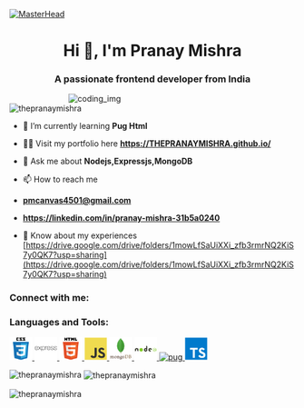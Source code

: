 [![MasterHead](https://media.licdn.com/dms/image/C4E16AQEE9_u2AETxSg/profile-displaybackgroundimage-shrink_350_1400/0/1619798003135?e=1687392000&v=beta&t=2aIGy9EAjIbZLIxH1T5XFJcDTA17MqOUbd8-4Cyi_n0)](https://thepranaymishra.io)
<h1 align="center">Hi 👋, I'm Pranay Mishra</h1>
<h3 align="center">A passionate frontend developer from India</h3>

<img align="right" width="400" src="https://camo.githubusercontent.com/5ddf73ad3a205111cf8c686f687fc216c2946a75005718c8da5b837ad9de78c9/68747470733a2f2f7468756d62732e6766796361742e636f6d2f4576696c4e657874446576696c666973682d736d616c6c2e676966" alt="coding_img" />

<p align="left"><img src="https://komarev.com/ghpvc/?username=thepranaymishra&label=Profile%20views&color=0e75b6&style=flat" alt="thepranaymishra" /></p>

- 🌱 I’m currently learning **Pug Html**

- 👨‍💻 Visit my portfolio here **https://THEPRANAYMISHRA.github.io/**

- 💬 Ask me about **Nodejs,Expressjs,MongoDB**

- 📫 How to reach me
- **pmcanvas4501@gmail.com**
- **https://linkedin.com/in/pranay-mishra-31b5a0240**

- 📄 Know about my experiences [https://drive.google.com/drive/folders/1mowLfSaUiXXi_zfb3rmrNQ2KiS7y0QK7?usp=sharing](https://drive.google.com/drive/folders/1mowLfSaUiXXi_zfb3rmrNQ2KiS7y0QK7?usp=sharing)

<h3 align="left">Connect with me:</h3>
<p align="left">
</p>

<h3 align="left">Languages and Tools:</h3>
<p align="left"> <a href="https://www.w3schools.com/css/" target="_blank" rel="noreferrer"> <img src="https://raw.githubusercontent.com/devicons/devicon/master/icons/css3/css3-original-wordmark.svg" alt="css3" width="40" height="40"/> </a> <a href="https://expressjs.com" target="_blank" rel="noreferrer"> <img src="https://raw.githubusercontent.com/devicons/devicon/master/icons/express/express-original-wordmark.svg" alt="express" width="40" height="40"/> </a> <a href="https://www.w3.org/html/" target="_blank" rel="noreferrer"> <img src="https://raw.githubusercontent.com/devicons/devicon/master/icons/html5/html5-original-wordmark.svg" alt="html5" width="40" height="40"/> </a> <a href="https://developer.mozilla.org/en-US/docs/Web/JavaScript" target="_blank" rel="noreferrer"> <img src="https://raw.githubusercontent.com/devicons/devicon/master/icons/javascript/javascript-original.svg" alt="javascript" width="40" height="40"/> </a> <a href="https://www.mongodb.com/" target="_blank" rel="noreferrer"> <img src="https://raw.githubusercontent.com/devicons/devicon/master/icons/mongodb/mongodb-original-wordmark.svg" alt="mongodb" width="40" height="40"/> </a> <a href="https://nodejs.org" target="_blank" rel="noreferrer"> <img src="https://raw.githubusercontent.com/devicons/devicon/master/icons/nodejs/nodejs-original-wordmark.svg" alt="nodejs" width="40" height="40"/> </a> <a href="https://pugjs.org" target="_blank" rel="noreferrer"> <img src="https://cdn.worldvectorlogo.com/logos/pug.svg" alt="pug" width="40" height="40"/> </a> <a href="https://www.typescriptlang.org/" target="_blank" rel="noreferrer"> <img src="https://raw.githubusercontent.com/devicons/devicon/master/icons/typescript/typescript-original.svg" alt="typescript" width="40" height="40"/> </a> </p>

<p><img align="left" src="https://github-readme-stats.vercel.app/api/top-langs?username=thepranaymishra&show_icons=true&locale=en&layout=compact&theme=chartreuse-dark&hide_border=true" alt="thepranaymishra" /></p>

<p>&nbsp;<img align="center" src="https://github-readme-stats.vercel.app/api?username=thepranaymishra&show_icons=true&locale=en&theme=chartreuse-dark&hide_border=true" alt="thepranaymishra" /></p>

<p><img align="center" src="https://github-readme-streak-stats.herokuapp.com/?user=thepranaymishra&theme=chartreuse-dark&hide_border=true" alt="thepranaymishra" /></p>
